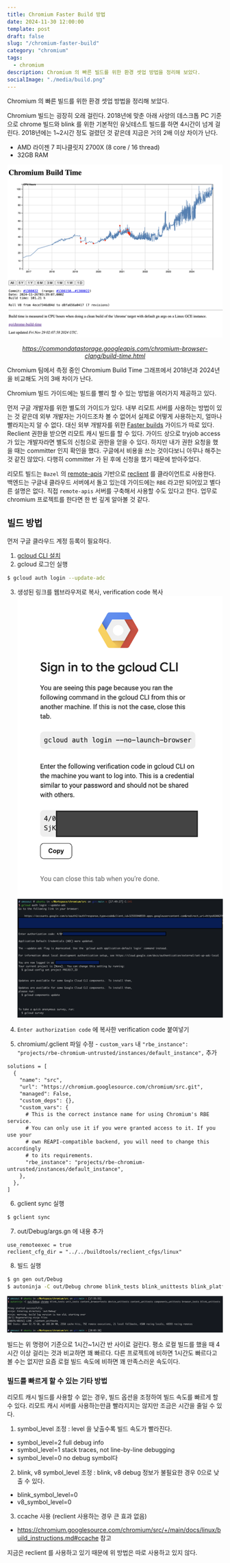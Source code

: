 ```yaml
---
title: Chromium Faster Build 방법 
date: 2024-11-30 12:00:00
template: post
draft: false
slug: "/chromium-faster-build"
category: "chromium"
tags:
  - chromium
description: Chromium 의 빠른 빌드를 위한 환경 셋업 방법을 정리해 보았다.
socialImage: "./media/build.png"
---
```


Chromium 의 빠른 빌드를 위한 환경 셋업 방법을 정리해 보았다.

Chromium 빌드는 굉장히 오래 걸린다. 2018년에 맞춘 아래 사양의 데스크톱 PC 기준으로 chrome 빌드와 blink 를 위한 기본적인 유닛테스트 빌드를 하면 4시간이 넘게 걸린다.  2018년에는 1~2시간 정도 걸렸던 것 같은데 지금은 거의 2배 이상 차이가 난다. 

- AMD 라이젠 7 피나클릿지 2700X (8 core / 16 thread)
- 32GB RAM

![buildtime](media/buildtime.png)
_<center>https://commondatastorage.googleapis.com/chromium-browser-clang/build-time.html</center>_

Chromium 팀에서 측정 중인 Chromium Build Time 그래프에서 2018년과 2024년을 비교해도 거의 3배 차이가 난다. 

Chromium 빌드 가이드에는 빌드를 빨리 할 수 있는 방법을 여러가지 제공하고 있다. 

먼저 구글 개발자를 위한 별도의 가이드가 있다. 내부 리모트 서버를 사용하는 방법이 있는 것 같은데 외부 개발자는 가이드조차 볼 수 없어서 실제로 어떻게 사용하는지, 얼마나 빨라지는지 알 수 없다. 대신 외부 개발자를 위한 [Faster builds](~https://chromium.googlesource.com/chromium/src/+/main/docs/linux/build_instructions.md#Faster-builds~) 가이드가 따로 있다. Reclient 권한을 받으면 리모트 캐시 빌드를 할 수 있다. 가이드 상으로 tryjob access 가 있는 개발자라면 별도의 신청으로 권한을 얻을 수 있다. 하지만 내가 권한 요청을 했을 때는 committer 인지 확인을 했다. 구글에서 비용을 쓰는 것이다보니 아무나 해주는 것 같진 않았다. 다행히 committer 가 된 후에 신청을 했기 때문에 받아주었다. 

리모트 빌드는 `Bazel` 의 [remote-apis](https://github.com/bazelbuild/remote-apis) 기반으로 [reclient](https://github.com/bazelbuild/reclient) 를 클라이언트로 사용한다. 백엔드는 구글내 클라우드 서버에서 돌고 있는데 가이드에는 `RBE` 라고만 되어있고 별다른 설명은 없다. 직접 `remote-apis` 서버를 구축해서 사용할 수도 있다고 한다. 업무로 chromium 프로젝트를 한다면 한 번 깊게 알아볼 것 같다. 

## 빌드 방법

먼저 구글 클라우드 계정 등록이 필요하다.

1. [gcloud CLI 설치](https://cloud.google.com/sdk/docs/install)
2. gcloud 로그인 실행 
```bash
$ gcloud auth login --update-adc
```
3. 생성된 링크를 웹브라우저로 복사, verification code 복사 
![gcloud](media/gcloud.png)
![gcloudcli](media/gcloudcli.png)
4. `Enter authorization code` 에 복사한 verification code 붙여넣기 

5. chromium/.gclient 파일 수정 - `custom_vars` 내  `"rbe_instance": "projects/rbe-chromium-untrusted/instances/default_instance",` 추가

```
solutions = [
  {
    "name": "src",
    "url": "https://chromium.googlesource.com/chromium/src.git",
    "managed": False,
    "custom_deps": {},
    "custom_vars": {
      # This is the correct instance name for using Chromium's RBE service.
      # You can only use it if you were granted access to it. If you use your
      # own REAPI-compatible backend, you will need to change this accordingly
      # to its requirements.
      "rbe_instance": "projects/rbe-chromium-untrusted/instances/default_instance",
    },
  },
]
```
6. gclient sync 실행
```bash
$ gclient sync
```
7. out/Debug/args.gn 에 내용 추가 
```
use_remoteexec = true
reclient_cfg_dir = "../../buildtools/reclient_cfgs/linux"
```
8. 빌드 실행
```bash
$ gn gen out/Debug
$ autoninja -C out/Debug chrome blink_tests blink_unittests blink_platform_unittests
```

![build](media/build.png)

빌드는 위 명령어 기준으로 1시간~1시간 반 사이로 걸린다. 평소 로컬 빌드를 했을 때 4시간 이상 걸리는 것과 비교하면 꽤 빠르다. 다른 프로젝트에 비하면 1시간도 빠르다고 볼 수는 없지만 요즘 로컬 빌드 속도에 비하면 꽤 만족스러운 속도이다. 


### 빌드를 빠르게 할 수 있는 기타 방법
리모트 캐시 빌드를 사용할 수 없는 경우, 빌드 옵션을 조정하여 빌드 속도를 빠르게 할 수 있다. 리모트 캐시 서버를 사용하는만큼 빨라지지는 않지만 조금은 시간을 줄일 수 있다. 

1. symbol_level 조정 : level 을 낮출수록 빌드 속도가 빨라진다.  
- symbol_level=2 full debug info
- symbol_level=1 stack traces, not line-by-line debugging
- symbol_level=0 no debug symbol다
2. blink, v8 symbol_level 조정 : blink, v8 debug 정보가 불필요한 경우 0으로 낮출 수 있다. 
- blink_symbol_level=0
- v8_symbol_level=0
3. ccache 사용 (reclient 사용하는 경우 큰 효과 없음) 
- https://chromium.googlesource.com/chromium/src/+/main/docs/linux/build_instructions.md#ccache 참고

지금은 reclient 를 사용하고 있기 때문에 위 방법은 따로 사용하고 있지 않다. 